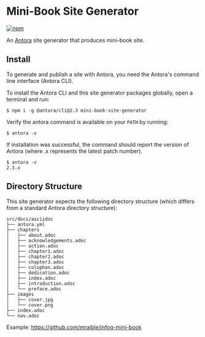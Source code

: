 # Mini-Book Site Generator

[![npm](https://img.shields.io/npm/v/mini-book-site-generator)](https://www.npmjs.com/package/mini-book-site-generator)

An [Antora](https://antora.org/) site generator that produces mini-book site.

## Install

To generate and publish a site with Antora, you need the Antora's command line interface (Antora CLI).

To install the Antora CLI and this site generator packages globally, open a terminal and run:

    $ npm i -g @antora/cli@2.3 mini-book-site-generator

Verify the antora command is available on your `PATH` by running:

    $ antora -v

If installation was successful, the command should report the version of Antora (where .x represents the latest patch number).

    $ antora -v
    2.3.x

## Directory Structure

This site generator expects the following directory structure (which differs from a standard Antora directory structure):
```
src/docs/asciidoc
├── antora.yml
├── chapters
│   ├── about.adoc
│   ├── acknowledgements.adoc
│   ├── action.adoc
│   ├── chapter1.adoc
│   ├── chapter2.adoc
│   ├── chapter3.adoc
│   ├── colophon.adoc
│   ├── dedication.adoc
│   ├── index.adoc
│   ├── introduction.adoc
│   └── preface.adoc
├── images
│   ├── cover.jpg
│   └── cover.png
├── index.adoc
└── nav.adoc
```

Example: https://github.com/mraible/infoq-mini-book
